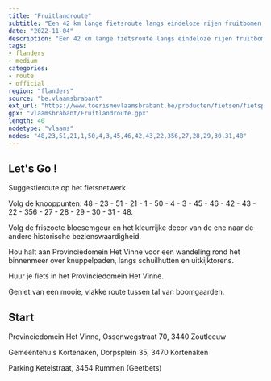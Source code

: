 ```yaml
---
title: "Fruitlandroute"
subtitle: "Een 42 km lange fietsroute langs eindeloze rijen fruitbomen, schitterend in volle bloeiperiode. Volg de friszoete bloesemgeur en het kleurrijke decor van de ene naar de andere historische bezienswaardigheid. Hou halt aan Provinciedomein Het Vinne voor een wandeling rond het binnenmeer over knuppelpaden, langs schuilhutten en uitkijktorens."
date: "2022-11-04"
description: "Een 42 km lange fietsroute langs eindeloze rijen fruitbomen, schitterend in volle bloeiperiode. Volg de friszoete bloesemgeur en het kleurrijke decor van de ene naar de andere historische bezienswaardigheid. Hou halt aan Provinciedomein Het Vinne voor een wandeling rond het binnenmeer over knuppelpaden, langs schuilhutten en uitkijktorens." 
tags:
- flanders
- medium
categories: 
- route
- official
region: "flanders"
source: "be.vlaamsbrabant"
ext_url: "https://www.toerismevlaamsbrabant.be/producten/fietsen/fietsproducten/bloesemroute/index.html"
gpx: "vlaamsbrabant/Fruitlandroute.gpx"
length: 40
nodetype: "vlaams"
nodes: "48,23,51,21,1,50,4,3,45,46,42,43,22,356,27,28,29,30,31,48"
---
```


## Let's Go ! 

Suggestieroute op het fietsnetwerk.

Volg de knooppunten: 48 - 23 - 51 - 21 - 1 - 50 - 4 - 3 - 45 - 46 - 42 - 43 - 22 - 356 - 27 - 28 - 29 - 30 - 31 - 48.

Volg de friszoete bloesemgeur en het kleurrijke decor van de ene naar de andere historische bezienswaardigheid.

Hou halt aan Provinciedomein Het Vinne voor een wandeling rond het binnenmeer over knuppelpaden, langs schuilhutten en uitkijktorens.

Huur je fiets in het Provinciedomein Het Vinne.

Geniet van een mooie, vlakke route tussen tal van boomgaarden.



## Start

Provinciedomein Het Vinne, Ossenwegstraat 70, 3440 Zoutleeuw

Gemeentehuis Kortenaken, Dorpsplein 35, 3470 Kortenaken

Parking Ketelstraat, 3454 Rummen (Geetbets)
